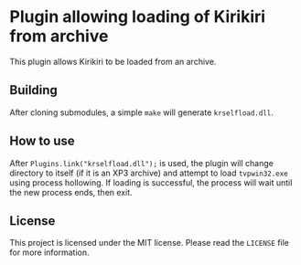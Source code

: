 # Plugin allowing loading of Kirikiri from archive

This plugin allows Kirikiri to be loaded from an archive.

## Building

After cloning submodules, a simple `make` will generate `krselfload.dll`.

## How to use

After `Plugins.link("krselfload.dll");` is used, the plugin will change directory to itself (if it is an XP3 archive) and attempt to load `tvpwin32.exe` using process hollowing. If loading is successful, the process will wait until the new process ends, then exit.

## License

This project is licensed under the MIT license. Please read the `LICENSE` file for more information.
